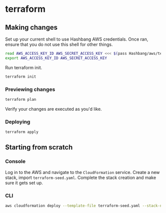 # terraform

## Making changes

Set up your current shell to use Hashbang AWS credentials.
Once ran, ensure that you do not use this shell for other things.

```bash
read AWS_ACCESS_KEY_ID AWS_SECRET_ACCESS_KEY <<< $(pass Hashbang/aws/terraform | tr "\n" " ")
export AWS_ACCESS_KEY_ID AWS_SECRET_ACCESS_KEY
```

Run terraform init.

```bash
terraform init
``` 

### Previewing changes

```bash
terraform plan
```

Verify your changes are executed as you'd like.


### Deploying

```bash
terraform apply
```


## Starting from scratch

### Console

Log in to the AWS and navigate to the `CloudFormation` service. Create a new stack, import `terraform-seed.yaml`. Complete the stack creation and make sure it gets set up.

### CLI

```bash
aws cloudformation deploy --template-file terraform-seed.yaml --stack-name hashbang-terraform
```
